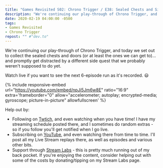 ```yaml
---
title: "Games Revisited S02: Chrono Trigger / E38: Sealed Chests and Side Quest"
description: "We're continuing our play-through of Chrono Trigger, and today we set out to collect the sealed chests and doors and promptly get distracted by a different side quest that we probably weren't supposed to do yet."
date: 2020-02-19 04:00:00 -0500
tags:
- Games Revisited
- Chrono Trigger
repost: "" #"dev.to"
---
```


We're continuing our play-through of Chrono Trigger, and today we set out to collect the sealed chests and doors (or at least the ones we can get to)&hellip; and promptly get distracted by a different side quest that we probably weren't supposed to do yet.

Watch live if you want to see the next 6-episode run as it's recorded. :smiley:
<!--more-->

{% include responsive-embed url="https://youtube.com/embed/npJi5Jm6w8E" ratio="16:9" extra='frameborder="0" allow="accelerometer; autoplay; encrypted-media; gyroscope; picture-in-picture" allowfullscreen' %}

Help out by:
 * Following on [Twtich](https://twitch.tv/AnonJr_Live), and even watching when you have time! I have my streaming schedule posted there, and I sometimes do random extras - so if you follow you'll get notified when I go live.
 * Subscribing on [YouTube](http://www.youtube.com/channel/UCXafqhKHbkSUIrq0LAuu0tw), and even watching there from time to time. I'll post all my Live Stream replays there, as well as episodes and various other bits.
 * Support through [Stream Labs](https://streamlabs.com/anonjr_live) - this is pretty much running out of my back pocket. If you're enjoying the content, consider helping out with some of the costs by donating/tipping on my Stream Labs page.